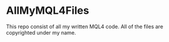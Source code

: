 # AllMyMQL4Files
This repo consist of all my written MQL4 code. All of the files are copyrighted under my name.
